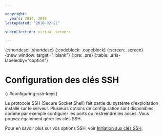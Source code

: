 ```yaml
---

copyright:
  years: 2014, 2018
lastupdated: "2018-02-22"

subcollection: virtual-servers

---
```


{:shortdesc: .shortdesc}
{:codeblock: .codeblock}
{:screen: .screen}
{:new_window: target="_blank"}
{:pre: .pre}
{:table: .aria-labeledby="caption"}

# Configuration des clés SSH
{: #configuring-ssh-keys}

Le protocole SSH (Secure Socket Shell) fait partie du système d'exploitation installé sur le serveur. Plusieurs options de configuration sont disponibles, comme par exemple configurer les ports ou restreindre les accès. Vous pouvez également gérer les clés SSH.

Pour en savoir plus sur vos options SSH, voir [Initiation aux clés SSH](/docs/infrastructure/ssh-keys?topic=ssh-keys-getting-started-tutorial).
